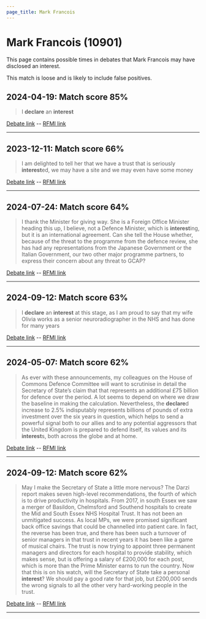 ```yaml
---
page_title: Mark Francois
---
```


# Mark Francois  (10901)

This page contains possible times in debates that Mark Francois may have disclosed an interest.

This match is loose and is likely to include false positives. 



## 2024-04-19: Match score 85%

>I **declare** an **interest**

[Debate link](https://www.theyworkforyou.com/debates/?id=2024-04-19b.569.0)  --  [RFMI link](https://www.theyworkforyou.com/mp/10901/register)


---



## 2023-12-11: Match score 66%

>I am delighted to tell her that we have a trust that is seriously **interest**ed, we may have a site and we may even have some money

[Debate link](https://www.theyworkforyou.com/debates/?id=2023-12-11c.600.10)  --  [RFMI link](https://www.theyworkforyou.com/mp/10901/register)


---



## 2024-07-24: Match score 64%

>I thank the Minister for giving way. She is a Foreign Office Minister heading this up, I believe, not a Defence Minister, which is **interest**ing, but it is an international agreement. Can she tell the House whether, because of the threat to the programme from the defence review, she has had any representations from the Japanese Government or the Italian Government, our two other major programme partners, to express their concern about any threat to GCAP?

[Debate link](https://www.theyworkforyou.com/debates/?id=2024-07-24d.676.1)  --  [RFMI link](https://www.theyworkforyou.com/mp/10901/register)


---



## 2024-09-12: Match score 63%

>I **declare** an **interest** at this stage, as I am proud to say that my wife Olivia works as a senior neuroradiographer in the NHS and has done for many years

[Debate link](https://www.theyworkforyou.com/debates/?id=2024-09-12b.1010.3)  --  [RFMI link](https://www.theyworkforyou.com/mp/10901/register)


---



## 2024-05-07: Match score 62%

>As ever with these announcements, my colleagues on the House of Commons Defence Committee will want to scrutinise in detail the Secretary of State’s claim that that represents an additional £75 billion for defence over the period. A lot seems to depend on where we draw the baseline in making the calculation. Nevertheless, the **declare**d increase to 2.5% indisputably represents billions of pounds of extra investment over the six years in question, which helps to send a powerful signal both to our allies and to any potential aggressors that the United Kingdom is prepared to defend itself, its values and its **interest**s, both across the globe and at home.

[Debate link](https://www.theyworkforyou.com/debates/?id=2024-05-07b.506.2)  --  [RFMI link](https://www.theyworkforyou.com/mp/10901/register)


---



## 2024-09-12: Match score 62%

>May I make the Secretary of State a little more nervous? The Darzi report makes seven high-level recommendations,  the fourth of which is to drive productivity in hospitals. From 2017, in south Essex we saw a merger of Basildon, Chelmsford and Southend hospitals to create the Mid and South Essex NHS Hospital Trust. It has not been an unmitigated success. As local MPs, we were promised significant back office savings that could be channelled into patient care. In fact, the reverse has been true, and there has been such a turnover of senior managers in that trust in recent years it has been like a game of musical chairs. The trust is now trying to appoint three permanent managers and directors for each hospital to provide stability, which makes sense, but is offering a salary of £200,000 for each post, which is more than the Prime Minister earns to run the country. Now that this is on his watch, will the Secretary of State take a personal **interest**? We should pay a good rate for that job, but £200,000 sends the wrong signals to all the other very hard-working people in the trust.

[Debate link](https://www.theyworkforyou.com/debates/?id=2024-09-12b.999.5)  --  [RFMI link](https://www.theyworkforyou.com/mp/10901/register)


---

